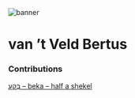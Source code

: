 <html><body><img id="banner" src="/sahd/images/banners/banner.png" alt="banner" /></body></html>

# **van ’t Veld Bertus**


### Contributions
[בֶּקַע – beka – half a shekel](../words/beka_–_half_a_shekel.md)<br>
